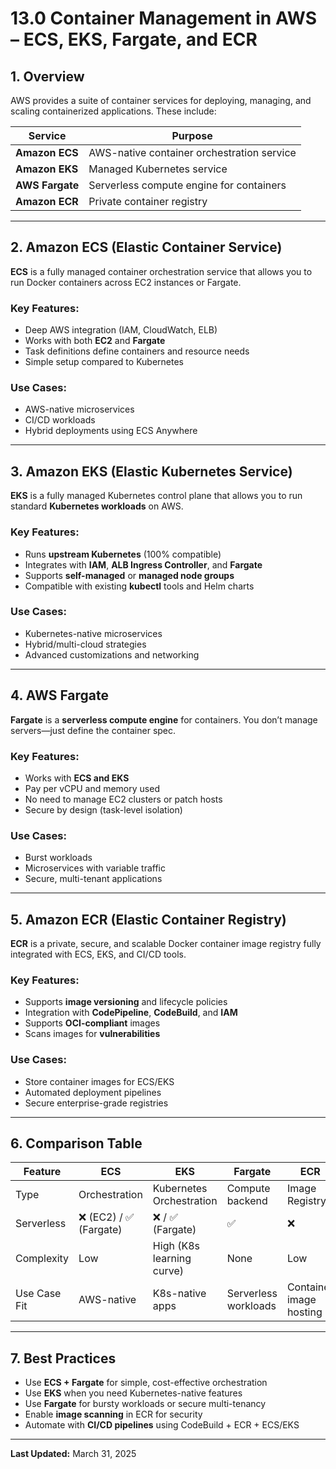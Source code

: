 
# 13.0 Container Management in AWS – ECS, EKS, Fargate, and ECR

## 1. Overview

AWS provides a suite of container services for deploying, managing, and scaling containerized applications. These include:

| Service   | Purpose                                     |
|-----------|---------------------------------------------|
| **Amazon ECS** | AWS-native container orchestration service |
| **Amazon EKS** | Managed Kubernetes service                |
| **AWS Fargate** | Serverless compute engine for containers |
| **Amazon ECR** | Private container registry                |

---

## 2. Amazon ECS (Elastic Container Service)

**ECS** is a fully managed container orchestration service that allows you to run Docker containers across EC2 instances or Fargate.

### Key Features:
- Deep AWS integration (IAM, CloudWatch, ELB)
- Works with both **EC2** and **Fargate**
- Task definitions define containers and resource needs
- Simple setup compared to Kubernetes

### Use Cases:
- AWS-native microservices
- CI/CD workloads
- Hybrid deployments using ECS Anywhere

---

## 3. Amazon EKS (Elastic Kubernetes Service)

**EKS** is a fully managed Kubernetes control plane that allows you to run standard **Kubernetes workloads** on AWS.

### Key Features:
- Runs **upstream Kubernetes** (100% compatible)
- Integrates with **IAM**, **ALB Ingress Controller**, and **Fargate**
- Supports **self-managed** or **managed node groups**
- Compatible with existing **kubectl** tools and Helm charts

### Use Cases:
- Kubernetes-native microservices
- Hybrid/multi-cloud strategies
- Advanced customizations and networking

---

## 4. AWS Fargate

**Fargate** is a **serverless compute engine** for containers. You don’t manage servers—just define the container spec.

### Key Features:
- Works with **ECS and EKS**
- Pay per vCPU and memory used
- No need to manage EC2 clusters or patch hosts
- Secure by design (task-level isolation)

### Use Cases:
- Burst workloads
- Microservices with variable traffic
- Secure, multi-tenant applications

---

## 5. Amazon ECR (Elastic Container Registry)

**ECR** is a private, secure, and scalable Docker container image registry fully integrated with ECS, EKS, and CI/CD tools.

### Key Features:
- Supports **image versioning** and lifecycle policies
- Integration with **CodePipeline**, **CodeBuild**, and **IAM**
- Supports **OCI-compliant** images
- Scans images for **vulnerabilities**

### Use Cases:
- Store container images for ECS/EKS
- Automated deployment pipelines
- Secure enterprise-grade registries

---

## 6. Comparison Table

| Feature             | ECS              | EKS                     | Fargate         | ECR              |
|----------------------|------------------|--------------------------|------------------|------------------|
| Type                 | Orchestration    | Kubernetes Orchestration | Compute backend  | Image Registry   |
| Serverless           | ❌ (EC2) / ✅ (Fargate) | ❌ / ✅ (Fargate)     | ✅               | ❌               |
| Complexity           | Low              | High (K8s learning curve) | None             | Low              |
| Use Case Fit         | AWS-native       | K8s-native apps           | Serverless workloads | Container image hosting |

---

## 7. Best Practices

- Use **ECS + Fargate** for simple, cost-effective orchestration
- Use **EKS** when you need Kubernetes-native features
- Use **Fargate** for bursty workloads or secure multi-tenancy
- Enable **image scanning** in ECR for security
- Automate with **CI/CD pipelines** using CodeBuild + ECR + ECS/EKS

---

**Last Updated:** March 31, 2025
